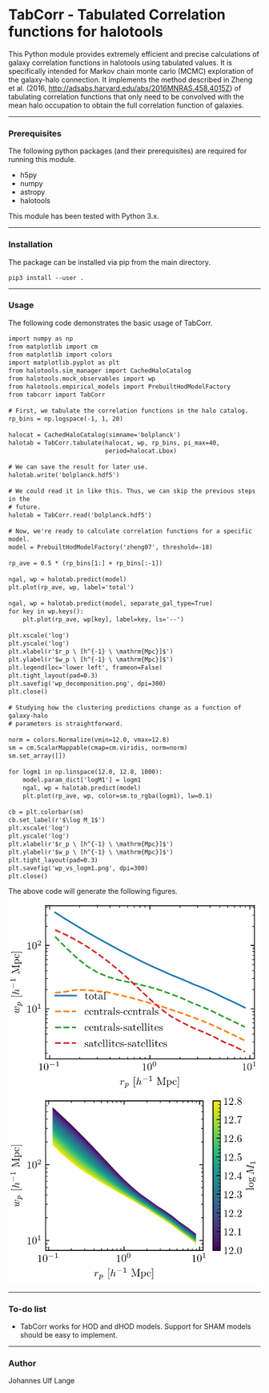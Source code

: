 # TabCorr - Tabulated Correlation functions for halotools

This Python module provides extremely efficient and precise calculations of galaxy correlation functions in halotools using tabulated values. It is specifically intended for Markov chain monte carlo (MCMC) exploration of the galaxy-halo connection. It implements the method described in Zheng et al. (2016, http://adsabs.harvard.edu/abs/2016MNRAS.458.4015Z) of tabulating correlation functions that only need to be convolved with the mean halo occupation to obtain the full correlation function of galaxies.

---

### Prerequisites

The following python packages (and their prerequisites) are required for running this module.

* h5py
* numpy
* astropy
* halotools

This module has been tested with Python 3.x.

---

### Installation

The package can be installed via pip from the main directory.

```
pip3 install --user .
```

---

### Usage

The following code demonstrates the basic usage of TabCorr.

```
import numpy as np
from matplotlib import cm
from matplotlib import colors
import matplotlib.pyplot as plt
from halotools.sim_manager import CachedHaloCatalog
from halotools.mock_observables import wp
from halotools.empirical_models import PrebuiltHodModelFactory
from tabcorr import TabCorr

# First, we tabulate the correlation functions in the halo catalog.
rp_bins = np.logspace(-1, 1, 20)

halocat = CachedHaloCatalog(simname='bolplanck')
halotab = TabCorr.tabulate(halocat, wp, rp_bins, pi_max=40,
                           period=halocat.Lbox)

# We can save the result for later use.
halotab.write('bolplanck.hdf5')

# We could read it in like this. Thus, we can skip the previous steps in the
# future.
halotab = TabCorr.read('bolplanck.hdf5')

# Now, we're ready to calculate correlation functions for a specific model.
model = PrebuiltHodModelFactory('zheng07', threshold=-18)

rp_ave = 0.5 * (rp_bins[1:] + rp_bins[:-1])

ngal, wp = halotab.predict(model)
plt.plot(rp_ave, wp, label='total')

ngal, wp = halotab.predict(model, separate_gal_type=True)
for key in wp.keys():
    plt.plot(rp_ave, wp[key], label=key, ls='--')

plt.xscale('log')
plt.yscale('log')
plt.xlabel(r'$r_p \ [h^{-1} \ \mathrm{Mpc}]$')
plt.ylabel(r'$w_p \ [h^{-1} \ \mathrm{Mpc}]$')
plt.legend(loc='lower left', frameon=False)
plt.tight_layout(pad=0.3)
plt.savefig('wp_decomposition.png', dpi=300)
plt.close()

# Studying how the clustering predictions change as a function of galaxy-halo
# parameters is straightforward.

norm = colors.Normalize(vmin=12.0, vmax=12.8)
sm = cm.ScalarMappable(cmap=cm.viridis, norm=norm)
sm.set_array([])

for logm1 in np.linspace(12.0, 12.8, 1000):
    model.param_dict['logM1'] = logm1
    ngal, wp = halotab.predict(model)
    plt.plot(rp_ave, wp, color=sm.to_rgba(logm1), lw=0.1)

cb = plt.colorbar(sm)
cb.set_label(r'$\log M_1$')
plt.xscale('log')
plt.yscale('log')
plt.xlabel(r'$r_p \ [h^{-1} \ \mathrm{Mpc}]$')
plt.ylabel(r'$w_p \ [h^{-1} \ \mathrm{Mpc}]$')
plt.tight_layout(pad=0.3)
plt.savefig('wp_vs_logm1.png', dpi=300)
plt.close()

```

The above code will generate the following figures.

![wp_decomposition](scripts/wp_decomposition.png)
![wp_vs_logm1](scripts/wp_vs_logm1.png)

---

### To-do list

* TabCorr works for HOD and dHOD models. Support for SHAM models should be
easy to implement.

---

### Author

Johannes Ulf Lange
